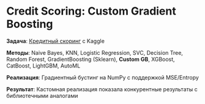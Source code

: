 # Credit Scoring: Custom Gradient Boosting

**Задача**: [Кредитный скоринг](https://www.kaggle.com/competitions/GiveMeSomeCredit) с Kaggle

**Методы**: Naive Bayes, KNN, Logistic Regression, SVC, Decision Tree, Random Forest, GradientBoosting (Sklearn), **Custom GB**, XGBoost, CatBoost, LightGBM, AutoML

**Реализация**: Градиентный бустинг на NumPy с поддержкой MSE/Entropy

**Результат**: Кастомная реализация показала конкурентные результаты с библиотечными аналогами
